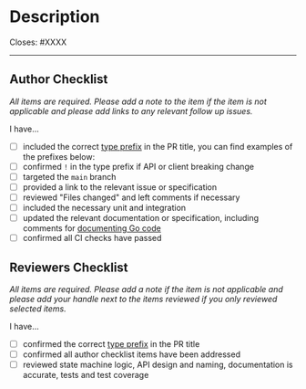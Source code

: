 # Description

Closes: #XXXX

<!-- Add a description of the changes that this PR introduces and the files that
are the most critical to review. -->

---

## Author Checklist

*All items are required. Please add a note to the item if the item is not applicable and
please add links to any relevant follow up issues.*

I have...

* [ ] included the correct [type prefix](https://github.com/commitizen/conventional-commit-types/blob/v3.0.0/index.json) in the PR title, you can find examples of the prefixes below:
    <!-- * `feat`: A new feature
    * `fix`: A bug fix
    * `docs`: Documentation only changes
    * `style`: Changes that do not affect the meaning of the code (white-space, formatting, missing semi-colons, etc)
    * `refactor`: A code change that neither fixes a bug nor adds a feature
    * `perf`: A code change that improves performance
    * `test`: Adding missing tests or correcting existing tests
    * `build`: Changes that affect the build system or external dependencies (example scopes: gulp, broccoli, npm)
    * `ci`: Changes to our CI configuration files and scripts (example scopes: Travis, Circle, BrowserStack, SauceLabs)
    * `chore`: Other changes that don't modify src or test files
    * `revert`: Reverts a previous commit -->
* [ ] confirmed `!` in the type prefix if API or client breaking change
* [ ] targeted the `main` branch
* [ ] provided a link to the relevant issue or specification
* [ ] reviewed "Files changed" and left comments if necessary
* [ ] included the necessary unit and integration
* [ ] updated the relevant documentation or specification, including comments for [documenting Go code](https://blog.golang.org/godoc)
* [ ] confirmed all CI checks have passed

## Reviewers Checklist

*All items are required. Please add a note if the item is not applicable and please add
your handle next to the items reviewed if you only reviewed selected items.*

I have...

* [ ] confirmed the correct [type prefix](https://github.com/commitizen/conventional-commit-types/blob/v3.0.0/index.json) in the PR title
* [ ] confirmed all author checklist items have been addressed
* [ ] reviewed state machine logic, API design and naming, documentation is accurate, tests and test coverage